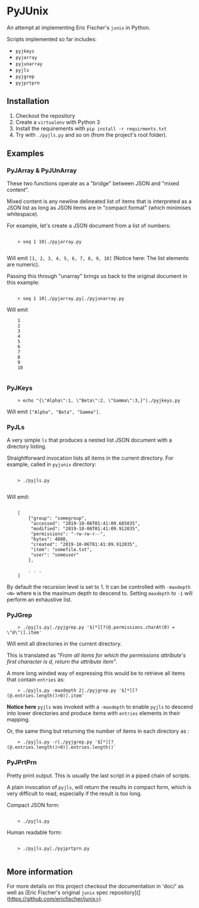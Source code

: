 # PyJUnix

An attempt at implementing Eric Fischer's `junix` in Python.

Scripts implemented so far includes:

* ``pyjkeys``
* ``pyjarray``
* ``pyjunarray``
* ``pyjls``
* ``pyjgrep``
* ``pyjprtprn``

## Installation

1. Checkout the repository
2. Create a ``virtualenv`` with Python 3
3. Install the requirements with ``pip install -r requirments.txt``
4. Try with ``./pyjls.py`` and so on (from the project's root folder).

## Examples

### PyJArray & PyJUnArray

These two functions operate as a "bridge" between JSON and "mixed content". 

Mixed content is any newline delineated list of items that is interpreted as a JSON list as long as JSON items are 
in "compact format" (which minimises whitespace).

For example, let's create a JSON document from a list of numbers:

```

    > seq 1 10|./pyjarray.py
    
```

Will emit `[1, 2, 3, 4, 5, 6, 7, 8, 9, 10]` (Notice here: The list elements are numeric).

Passing this through "unarray" brings us back to the original document in this example:

```

    > seq 1 10|./pyjarray.py|./pyjunarray.py

```

Will emit

```
    1
    2
    3
    4
    5
    6
    7
    8
    9
    10
    
```

### PyJKeys

```
    > echo "{\"Alpha\":1, \"Beta\":2, \"Gamma\":3,}"|./pyjkeys.py
```

Will emit `["Alpha", "Beta", "Gamma"]`.

### PyJLs

A very simple `ls` that produces a nested list JSON document with a directory listing.

Straightforward invocation lists all items in the current directory. For example, called in `pyjunix` directory:

```

    > ./pyjls.py
    
```

Will emit:

```

    [
        {"group": "somegroup", 
         "accessed": "2019-10-06T01:41:09.685035", 
         "modified": "2019-10-06T01:41:09.912035", 
         "permissions": "-rw-rw-r--", 
         "bytes": 4080, 
         "created": "2019-10-06T01:41:09.912035", 
         "item": "somefile.txt", 
         "user": "someuser"
        }, 
        
        . . .
    ]

```

By default the recursion level is set to 1. It can be controlled with `-maxdepth <N>` where `N` is the maximum depth 
to descend to. Setting `maxdepth` to `-1` will perform an exhaustive list.

### PyJGrep

```
    > ./pyjls.py|./pyjgrep.py '$[*][?(@.permissions.charAt(0) = \"d\")].item'
```

Will emit all directories in the current directory.

This is translated as _"From all items for which the permissions attribute's first character is d, return the attribute
item"_.

A more long winded way of expressing this would be to retrieve all items that contain ``entries`` as:

```
    > ./pyjls.py -maxdepth 2|./pyjgrep.py '$[*][?(@.entries.length()>0)].item'
```

**Notice here** `pyjls` was invoked with a ``-maxdepth`` to enable `pyjls` to descend into lower directories and 
produce items with `entries` elements in their mapping.

Or, the same thing but returning the number of items in each directory as :

```
    > ./pyjls.py -r|./pyjgrep.py '$[*][?(@.entries.length()>0)].entries.length()`
```

### PyJPrtPrn

Pretty print output. This is usually the last script in a piped chain of scripts.

A plain invocation of ``pyjls``, will return the results in compact form, which is very difficult to read, especially 
if the result is too long.

Compact JSON form:

```

    > ./pyjls.py

```

Human readable form:

```

    > ./pyjls.py|./pyjprtprn.py
    
```

## More information

For more details on this project checkout the documentation in 'doc/' as well as 
[Eric Fischer's original `junix` spec repository](](https://github.com/ericfischer/junix>).
